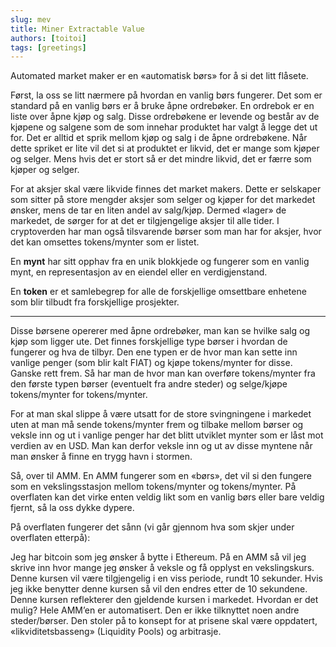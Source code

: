 ```yaml
---
slug: mev
title: Miner Extractable Value
authors: [toitoi]
tags: [greetings]
---
```


Automated market maker er en «automatisk børs» for å si det litt flåsete. 

Først, la oss se litt nærmere på hvordan en vanlig børs fungerer. Det som er standard på en vanlig børs er å bruke åpne ordrebøker. En ordrebok er en liste over åpne kjøp og salg. Disse ordrebøkene er levende og består av de kjøpene og salgene som de som innehar produktet har valgt å legge det ut for. Det er alltid et sprik mellom kjøp og salg i de åpne ordrebøkene. Når dette spriket er lite vil det si at produktet er likvid, det er mange som kjøper og selger. Mens hvis det er stort så er det mindre likvid, det er færre som kjøper og selger. 

For at aksjer skal være likvide finnes det market makers. Dette er selskaper som sitter på store mengder aksjer som selger og kjøper for det markedet ønsker, mens de tar en liten andel av salg/kjøp. Dermed «lager» de markedet, de sørger for at det er tilgjengelige aksjer til alle tider. I cryptoverden har man også tilsvarende børser som man har for aksjer, hvor det kan omsettes tokens/mynter som er listet. 

<div class="alert alert--info" role="alert">
  En <strong>mynt</strong> har sitt opphav fra en unik blokkjede og fungerer som en vanlig mynt, en representasjon av en eiendel eller en verdigjenstand.      
  
  En <strong>token</strong> er et samlebegrep for alle de forskjellige omsettbare enhetene som blir tilbudt fra forskjellige prosjekter. 
</div>

***

Disse børsene opererer med åpne ordrebøker, man kan se hvilke salg og kjøp som ligger ute. Det finnes forskjellige type børser i hvordan de fungerer og hva de tilbyr. Den ene typen er de hvor man kan sette inn vanlige penger (som blir kalt FIAT) og kjøpe tokens/mynter for disse. Ganske rett frem. Så har man de hvor man kan overføre tokens/mynter fra den første typen børser (eventuelt fra andre steder) og selge/kjøpe tokens/mynter for tokens/mynter. 

For at man skal slippe å være utsatt for de store svingningene i markedet uten at man må sende tokens/mynter frem og tilbake mellom børser og veksle inn og ut i vanlige penger har det blitt utviklet mynter som er låst mot verdien av en USD. Man kan derfor veksle inn og ut av disse myntene når man ønsker å finne en trygg havn i stormen. 

Så, over til AMM. En AMM fungerer som en «børs», det vil si den fungere som en vekslingsstasjon mellom tokens/mynter og tokens/mynter. På overflaten kan det virke enten veldig likt som en vanlig børs eller bare veldig fjernt, så la oss dykke dypere. 

På overflaten fungerer det sånn (vi går gjennom hva som skjer under overflaten etterpå): 

Jeg har bitcoin som jeg ønsker å bytte i Ethereum. På en AMM så vil jeg skrive inn hvor mange jeg ønsker å veksle og få opplyst en vekslingskurs. Denne kursen vil være tilgjengelig i en viss periode, rundt 10 sekunder. Hvis jeg ikke benytter denne kursen så vil den endres etter de 10 sekundene. Denne kursen reflekterer den gjeldende kursen i markedet. Hvordan er det mulig? Hele AMM’en er automatisert. Den er ikke tilknyttet noen andre steder/børser. Den stoler på to konsept for at prisene skal være oppdatert, «likviditetsbasseng» (Liquidity Pools) og arbitrasje. 
